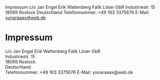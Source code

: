 Impressum
c/o Jan Engel Erik Wattenberg Fallk Löser GbR
Industriestr. 15
18069 Rostock
Deutschland
Telefonnummer: +49 163 3375676
E-Mail: yunaraaax@web.de

<!DOCTYPE html>
<html lang="de">
<head>
  <meta charset="UTF-8">
  <title>Impressum</title>
</head>
<body>
  <h1>Impressum</h1>
  <p>c/o Jan Engel Erik Wattenberg Fallk Löser GbR<br>
     Industriestr. 15<br>
     18069 Rostock<br>
     Deutschland<br>
     Telefonnummer: +49 163 3375676
     E-Mail: yunaraaax@web.de<br>
  </p>
</body>
</html>
